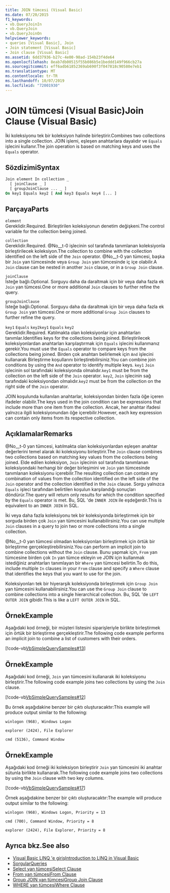 ```yaml
---
title: JOIN tümcesi (Visual Basic)
ms.date: 07/20/2015
f1_keywords:
- vb.QueryJoinIn
- vb.QueryJoin
- vb.QueryJoinOn
helpviewer_keywords:
- queries [Visual Basic], Join
- Join statement [Visual Basic]
- Join clause [Visual Basic]
ms.assetid: 6dd37936-b27c-4e00-98ad-154b23f4de64
ms.openlocfilehash: 8eab7db00515f55b086b5e1beddd149f966cb27a
ms.sourcegitcommit: eff6adb61852369ab690f3f047818c90580e7eb1
ms.translationtype: MT
ms.contentlocale: tr-TR
ms.lasthandoff: 10/07/2019
ms.locfileid: "72001930"
---
```

# <a name="join-clause-visual-basic"></a><span data-ttu-id="79f71-102">JOIN tümcesi (Visual Basic)</span><span class="sxs-lookup"><span data-stu-id="79f71-102">Join Clause (Visual Basic)</span></span>
<span data-ttu-id="79f71-103">İki koleksiyonu tek bir koleksiyon halinde birleştirir.</span><span class="sxs-lookup"><span data-stu-id="79f71-103">Combines two collections into a single collection.</span></span> <span data-ttu-id="79f71-104">JOIN işlemi, eşleşen anahtarlara dayalıdır ve `Equals` işlecini kullanır.</span><span class="sxs-lookup"><span data-stu-id="79f71-104">The join operation is based on matching keys and uses the `Equals` operator.</span></span>  
  
## <a name="syntax"></a><span data-ttu-id="79f71-105">Sözdizimi</span><span class="sxs-lookup"><span data-stu-id="79f71-105">Syntax</span></span>  
  
```vb  
Join element In collection _  
  [ joinClause _ ]   
  [ groupJoinClause ... _ ]   
On key1 Equals key2 [ And key3 Equals key4 [... ]  
```  
  
## <a name="parts"></a><span data-ttu-id="79f71-106">Parçaya</span><span class="sxs-lookup"><span data-stu-id="79f71-106">Parts</span></span>  
 `element`  
 <span data-ttu-id="79f71-107">Gereklidir.</span><span class="sxs-lookup"><span data-stu-id="79f71-107">Required.</span></span> <span data-ttu-id="79f71-108">Birleştirilen koleksiyonun denetim değişkeni.</span><span class="sxs-lookup"><span data-stu-id="79f71-108">The control variable for the collection being joined.</span></span>  
  
 `collection`  
 <span data-ttu-id="79f71-109">Gereklidir.</span><span class="sxs-lookup"><span data-stu-id="79f71-109">Required.</span></span> <span data-ttu-id="79f71-110">@No__t-0 işlecinin sol tarafında tanımlanan koleksiyonla birleştirilecek koleksiyon.</span><span class="sxs-lookup"><span data-stu-id="79f71-110">The collection to combine with the collection identified on the left side of the `Join` operator.</span></span> <span data-ttu-id="79f71-111">@No__t-0 yan tümcesi, başka bir `Join` yan tümcesinde veya `Group Join` yan tümcesinde iç içe olabilir.</span><span class="sxs-lookup"><span data-stu-id="79f71-111">A `Join` clause can be nested in another `Join` clause, or in a `Group Join` clause.</span></span>  
  
 `joinClause`  
 <span data-ttu-id="79f71-112">İsteğe bağlı.</span><span class="sxs-lookup"><span data-stu-id="79f71-112">Optional.</span></span> <span data-ttu-id="79f71-113">Sorguyu daha da daraltmak için bir veya daha fazla ek `Join` yan tümcesi.</span><span class="sxs-lookup"><span data-stu-id="79f71-113">One or more additional `Join` clauses to further refine the query.</span></span>  
  
 `groupJoinClause`  
 <span data-ttu-id="79f71-114">İsteğe bağlı.</span><span class="sxs-lookup"><span data-stu-id="79f71-114">Optional.</span></span> <span data-ttu-id="79f71-115">Sorguyu daha da daraltmak için bir veya daha fazla ek `Group Join` yan tümcesi.</span><span class="sxs-lookup"><span data-stu-id="79f71-115">One or more additional `Group Join` clauses to further refine the query.</span></span>  
  
 <span data-ttu-id="79f71-116">`key1` `Equals` `key2`</span><span class="sxs-lookup"><span data-stu-id="79f71-116">`key1` `Equals` `key2`</span></span>  
 <span data-ttu-id="79f71-117">Gereklidir.</span><span class="sxs-lookup"><span data-stu-id="79f71-117">Required.</span></span> <span data-ttu-id="79f71-118">Katılmakta olan koleksiyonlar için anahtarları tanımlar.</span><span class="sxs-lookup"><span data-stu-id="79f71-118">Identifies keys for the collections being joined.</span></span> <span data-ttu-id="79f71-119">Birleştirilecek koleksiyonlardan anahtarları karşılaştırmak için `Equals` işlecini kullanmanız gerekir.</span><span class="sxs-lookup"><span data-stu-id="79f71-119">You must use the `Equals` operator to compare keys from the collections being joined.</span></span> <span data-ttu-id="79f71-120">Birden çok anahtarı belirlemek için `And` işlecini kullanarak Birleştirme koşullarını birleştirebilirsiniz.</span><span class="sxs-lookup"><span data-stu-id="79f71-120">You can combine join conditions by using the `And` operator to identify multiple keys.</span></span> <span data-ttu-id="79f71-121">`key1` `Join` işlecinin sol tarafındaki koleksiyonda olmalıdır.</span><span class="sxs-lookup"><span data-stu-id="79f71-121">`key1` must be from the collection on the left side of the `Join` operator.</span></span> <span data-ttu-id="79f71-122">`key2`, `Join` işlecinin sağ tarafındaki koleksiyondan olmalıdır.</span><span class="sxs-lookup"><span data-stu-id="79f71-122">`key2` must be from the collection on the right side of the `Join` operator.</span></span>  
  
 <span data-ttu-id="79f71-123">JOIN koşulunda kullanılan anahtarlar, koleksiyondan birden fazla öğe içeren ifadeler olabilir.</span><span class="sxs-lookup"><span data-stu-id="79f71-123">The keys used in the join condition can be expressions that include more than one item from the collection.</span></span> <span data-ttu-id="79f71-124">Ancak, her anahtar ifadesi yalnızca ilgili koleksiyonundan öğe içerebilir.</span><span class="sxs-lookup"><span data-stu-id="79f71-124">However, each key expression can contain only items from its respective collection.</span></span>  
  
## <a name="remarks"></a><span data-ttu-id="79f71-125">Açıklamalar</span><span class="sxs-lookup"><span data-stu-id="79f71-125">Remarks</span></span>  
 <span data-ttu-id="79f71-126">@No__t-0 yan tümcesi, katılmakta olan koleksiyonlardan eşleşen anahtar değerlerini temel alarak iki koleksiyonu birleştirir.</span><span class="sxs-lookup"><span data-stu-id="79f71-126">The `Join` clause combines two collections based on matching key values from the collections being joined.</span></span> <span data-ttu-id="79f71-127">Elde edilen koleksiyon, `Join` işlecinin sol tarafında tanımlanan koleksiyondaki herhangi bir değer birleşimini ve `Join` yan tümcesinde tanımlanan koleksiyonu içerebilir.</span><span class="sxs-lookup"><span data-stu-id="79f71-127">The resulting collection can contain any combination of values from the collection identified on the left side of the `Join` operator and the collection identified in the `Join` clause.</span></span> <span data-ttu-id="79f71-128">Sorgu yalnızca `Equals` işleci tarafından belirtilen koşulun karşılandığı sonuçları döndürür.</span><span class="sxs-lookup"><span data-stu-id="79f71-128">The query will return only results for which the condition specified by the `Equals` operator is met.</span></span> <span data-ttu-id="79f71-129">Bu, SQL 'de `INNER JOIN` ile eşdeğerdir.</span><span class="sxs-lookup"><span data-stu-id="79f71-129">This is equivalent to an `INNER JOIN` in SQL.</span></span>  
  
 <span data-ttu-id="79f71-130">İki veya daha fazla koleksiyonu tek bir koleksiyonda birleştirmek için bir sorguda birden çok `Join` yan tümcesini kullanabilirsiniz.</span><span class="sxs-lookup"><span data-stu-id="79f71-130">You can use multiple `Join` clauses in a query to join two or more collections into a single collection.</span></span>  
  
 <span data-ttu-id="79f71-131">@No__t-0 yan tümcesi olmadan koleksiyonları birleştirmek için örtük bir birleştirme gerçekleştirebilirsiniz.</span><span class="sxs-lookup"><span data-stu-id="79f71-131">You can perform an implicit join to combine collections without the `Join` clause.</span></span> <span data-ttu-id="79f71-132">Bunu yapmak için, `From` yan tümcesine birden çok `In` yan tümce ekleyin ve JOIN için kullanmak istediğiniz anahtarları tanımlayan bir `Where` yan tümcesi belirtin.</span><span class="sxs-lookup"><span data-stu-id="79f71-132">To do this, include multiple `In` clauses in your `From` clause and specify a `Where` clause that identifies the keys that you want to use for the join.</span></span>  
  
 <span data-ttu-id="79f71-133">Koleksiyonları tek bir hiyerarşik koleksiyonda birleştirmek için `Group Join` yan tümcesini kullanabilirsiniz.</span><span class="sxs-lookup"><span data-stu-id="79f71-133">You can use the `Group Join` clause to combine collections into a single hierarchical collection.</span></span> <span data-ttu-id="79f71-134">Bu, SQL 'de `LEFT OUTER JOIN` gibidir.</span><span class="sxs-lookup"><span data-stu-id="79f71-134">This is like a `LEFT OUTER JOIN` in SQL.</span></span>  
  
## <a name="example"></a><span data-ttu-id="79f71-135">Örnek</span><span class="sxs-lookup"><span data-stu-id="79f71-135">Example</span></span>  
 <span data-ttu-id="79f71-136">Aşağıdaki kod örneği, bir müşteri listesini siparişleriyle birlikte birleştirmek için örtük bir birleştirme gerçekleştirir.</span><span class="sxs-lookup"><span data-stu-id="79f71-136">The following code example performs an implicit join to combine a list of customers with their orders.</span></span>  
  
 [!code-vb[VbSimpleQuerySamples#13](~/samples/snippets/visualbasic/VS_Snippets_VBCSharp/VbSimpleQuerySamples/VB/QuerySamples1.vb#13)]  
  
## <a name="example"></a><span data-ttu-id="79f71-137">Örnek</span><span class="sxs-lookup"><span data-stu-id="79f71-137">Example</span></span>  
 <span data-ttu-id="79f71-138">Aşağıdaki kod örneği, `Join` yan tümcesini kullanarak iki koleksiyonu birleştirir.</span><span class="sxs-lookup"><span data-stu-id="79f71-138">The following code example joins two collections by using the `Join` clause.</span></span>  
  
 [!code-vb[VbSimpleQuerySamples#12](~/samples/snippets/visualbasic/VS_Snippets_VBCSharp/VbSimpleQuerySamples/VB/QuerySamples2.vb#12)]  
  
 <span data-ttu-id="79f71-139">Bu örnek aşağıdakine benzer bir çıktı oluşturacaktır:</span><span class="sxs-lookup"><span data-stu-id="79f71-139">This example will produce output similar to the following:</span></span>  
  
 `winlogon (968), Windows Logon`  
  
 `explorer (2424), File Explorer`  
  
 `cmd (5136), Command Window`  
  
## <a name="example"></a><span data-ttu-id="79f71-140">Örnek</span><span class="sxs-lookup"><span data-stu-id="79f71-140">Example</span></span>  
 <span data-ttu-id="79f71-141">Aşağıdaki kod örneği iki koleksiyon birleştirir `Join` yan tümcesini iki anahtar sütunla birlikte kullanarak.</span><span class="sxs-lookup"><span data-stu-id="79f71-141">The following code example joins two collections by using the `Join` clause with two key columns.</span></span>  
  
 [!code-vb[VbSimpleQuerySamples#17](~/samples/snippets/visualbasic/VS_Snippets_VBCSharp/VbSimpleQuerySamples/VB/QuerySamples3.vb#17)]  
  
 <span data-ttu-id="79f71-142">Örnek aşağıdakine benzer bir çıktı oluşturacaktır:</span><span class="sxs-lookup"><span data-stu-id="79f71-142">The example will produce output similar to the following:</span></span>  
  
 `winlogon (968), Windows Logon, Priority = 13`  
  
 `cmd (700), Command Window, Priority = 8`  
  
 `explorer (2424), File Explorer, Priority = 8`  
  
## <a name="see-also"></a><span data-ttu-id="79f71-143">Ayrıca bkz.</span><span class="sxs-lookup"><span data-stu-id="79f71-143">See also</span></span>

- [<span data-ttu-id="79f71-144">Visual Basic LINQ 'e giriş</span><span class="sxs-lookup"><span data-stu-id="79f71-144">Introduction to LINQ in Visual Basic</span></span>](../../../visual-basic/programming-guide/language-features/linq/introduction-to-linq.md)
- [<span data-ttu-id="79f71-145">Sorgular</span><span class="sxs-lookup"><span data-stu-id="79f71-145">Queries</span></span>](../../../visual-basic/language-reference/queries/index.md)
- [<span data-ttu-id="79f71-146">Select yan tümcesi</span><span class="sxs-lookup"><span data-stu-id="79f71-146">Select Clause</span></span>](../../../visual-basic/language-reference/queries/select-clause.md)
- [<span data-ttu-id="79f71-147">From yan tümcesi</span><span class="sxs-lookup"><span data-stu-id="79f71-147">From Clause</span></span>](../../../visual-basic/language-reference/queries/from-clause.md)
- [<span data-ttu-id="79f71-148">Group JOIN yan tümcesi</span><span class="sxs-lookup"><span data-stu-id="79f71-148">Group Join Clause</span></span>](../../../visual-basic/language-reference/queries/group-join-clause.md)
- [<span data-ttu-id="79f71-149">WHERE yan tümcesi</span><span class="sxs-lookup"><span data-stu-id="79f71-149">Where Clause</span></span>](../../../visual-basic/language-reference/queries/where-clause.md)
